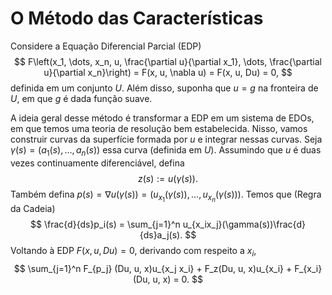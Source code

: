 # O Método das Características

Considere a Equação Diferencial Parcial (EDP) 
$$
F\left(x_1, \dots, x_n, u, \frac{\partial u}{\partial x_1}, \dots, \frac{\partial
u}{\partial x_n}\right) = F(x, u, \nabla u) = F(x, u, Du) = 0,
$$
definida em um conjunto $U$. Além disso, suponha que $u = g$ na fronteira
de $U$, em que $g$ é dada função suave. 

A ideia geral desse método é transformar a EDP em um sistema de EDOs, em que
temos uma teoria de resolução bem estabelecida. Nisso, vamos construir
curvas da superfície formada por $u$ e integrar nessas curvas. Seja $\gamma(s)
= (a_1(s), \dots, a_n(s))$ essa curva (definida em $U$). Assumindo que $u$ é duas vezes
continuamente diferenciável, defina 
$$
z(s) := u(\gamma(s)).
$$
Também defina $p(s) = \nabla u(\gamma(s)) = (u_{x_1}(\gamma(s)), \dots,
u_{x_n}(\gamma(s)))$. Temos que (Regra da Cadeia)
$$
\frac{d}{ds}p_i(s) = \sum_{j=1}^n u_{x_ix_j}(\gamma(s))\frac{d}{ds}a_j(s).
$$
Voltando à EDP $F(x, u, Du) = 0$, derivando com respeito a $x_i$, 
$$
\sum_{j=1}^n F_{p_j} (Du, u, x)u_{x_j x_i} + F_z(Du, u, x)u_{x_i} +
F_{x_i}(Du, u, x) = 0.
$$